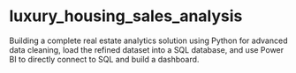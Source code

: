 # luxury_housing_sales_analysis
Building a complete real estate analytics solution using Python for advanced data cleaning, load the refined dataset into a SQL database, and use Power BI to directly connect to SQL and build a dashboard. 
